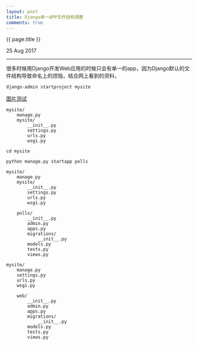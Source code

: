 ```yaml
---
layout: post
title: Django单一APP文件结构调整
comments: true
---
```


{{ page.title }}
<p class="meta">25 Aug 2017</p>
<hr>

很多时候用Django开发Web应用的时候只会有单一的app，因为Django默认的文件结构导致命名上的烦恼，结合网上看到的资料，

```
django-admin startproject mysite
```

[图片测试](/assets/img/2017-08-25/manage.png)


```
mysite/
    manage.py
    mysite/
        __init__.py
        settings.py
        urls.py
        wsgi.py
```

```
cd mysite

python manage.py startapp polls
```

```
mysite/
    manage.py
    mysite/
        __init__.py
        settings.py
        urls.py
        wsgi.py

	polls/
	    __init__.py
	    admin.py
	    apps.py
	    migrations/
	        __init__.py
	    models.py
	    tests.py
	    views.py
```


```
mysite/
    manage.py
    settings.py
    urls.py
    wsgi.py
 
	web/
	    __init__.py
	    admin.py
	    apps.py
	    migrations/
	        __init__.py
	    models.py
	    tests.py
	    views.py
```
